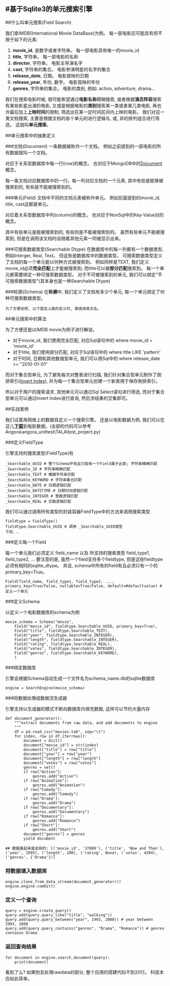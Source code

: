 #基于Sqlite3的单元搜索引擎
------

##什么叫单元搜索(Field Search)

我们拿IMDB(International Movie DataBase)为例。 每一部电影应可能具有但不限于如下的元素:

1. **movie_id**, 是数字或者字符串。 每一部电影具有唯一的movie_id
2. **title**, 字符串。 每一部电影的名称
3. **director**, 字符串。 电影主导演名字 
4. **cast**, 字符串的集合。 电影参演明星的名字的集合
5. **release_date**, 日期。 电影首映的日期
6. **release_year**, 年份, 数字。 电影首映的年份
7. **genres**, 字符串的集合。 电影的类别, 例如: action, adventure, drama...

我们在搜索电影时候, 很可能希望通过**电影名称**模糊搜索, 或者根据**演员阵容**搜索有某些影星出演的电影, 又或是根据电影的**类别**搜索某一类或者某几类电影, 再也许最后加上**上映时间**的限制, 筛选出在某一定时间区间内上映的电影。 我们对这一类文档搜索, 主要是根据文档的各个单元的进行逻辑与, 或, 非的排列组合进行筛选。 这就叫**单元搜索**。

##单元搜索中的抽象定义

###文档(Document)
一条数据被称作一个文档。 例如之前提到的一部电影的所有数据就叫一个文档。

对应于关系型数据库中每一行(row)的概念。 也对应于MongoDB中的[Document](http://www.w3cschool.cc/mongodb/mongodb-databases-documents-collections.html "MongoDB Document")概念。

每一条文档对应数据库中的一行。每一列对应文档的一个元素, 其中有些是能够被搜索到的, 有些是不能被搜索到的。

###单元(Field)
文档中不同的文档元素被称作单元。 例如前面提到的movie_id, title, cast这都是单元。

对应着关系型数据库中列(column)的概念。 也对应于NonSql中的Key-Value对的概念。

其中有些单元是能被搜索到的, 有些则是不能被搜索到的。 虽然有些单元不能被搜索到, 但是在调用该文档时会随着其他元素一同被显示出来。

###可搜索数据类型(Searchable Dtype)
在数据库中的每一列都有一个数据类型, 例如Interger, Real, Text。 但这些是数据库中的数据类型。 可搜索数据类型定义了文档的每一个单元能以何种方式被搜索到。 例如同样是TEXT, 我们定义movie_id必须**完全匹配**上才能被搜索到; 而title可以被**部分匹配**搜索到。 每一个单元都需要绑定一种可搜索数据类型。 对于不可被搜索到的单元, 我们可以绑定"不可搜索数据类型"(其本身也是一种Searchable Dtype)

###轮廓(Schema)
在**轮廓**中, 我们定义了文档有多少个单元, 每一个单元绑定了何种可搜索数据类型。

    为了方便说明, 以下提及上面的定义时, 都使用英文名。

##单元搜索中的算法

为了方便还是以IMDB movie为例子进行解说。 

- 对于movie\_id, 我们使用完全匹配, 对应Sql语句中的 where movie_id = 'movie\_id'
- 对于title, 我们使用部分匹配, 对应于Sql语句中的 where title LIKE 'pattern'
- 对于时间, 日期和其他数值型单元, 我们可以用Sql中的 where release_date >= "2010-01-01"

而对于集合型单元, 为了避免每次对整表进行扫描, 我们针对集合型单元制作了倒排索引([Invert Index](http://en.wikipedia.org/wiki/Inverted_index "Invert Index")), 并为每一个集合型单元创建一个新表用于保存倒排索引。

所以对于用户的搜索请求, 其他单元可以通过Sql Select语句进行筛选, 而对于集合型单元可以通过Invert Index进行查询, 然后求结果的交集即可。

##实战案例

我们试着用网络上的数据自定义一个搜索引擎。 还是以电影数据为例, 我们可以在这儿[**下载**](http://had.co.nz/data/movies/)到电影数据。(全部的代码可以参考 Angora\angora\_unittest\TALA\test\_project.py)

###定义FieldType

引擎支持的搜索类型(FieldType)有

	_Searchable_UUID # 整个Schema中有且只能有一个Field属于此类; 字符串精确匹配
	_Searchable_ID # 字符串精确匹配
	_Searchable_TEXT # 模糊字符串匹配
	_Searchable_KEYWORD # 字符串集合匹配
	_Searchable_DATE # 日期逻辑匹配
	_Searchable_DATETIME # 日期时间逻辑匹配
	_Searchable_INTEGER # 整数逻辑匹配
	_Searchable_REAL # 实数逻辑匹配

我们可以通过调用所有类型的封装容器FieldType中的方法来调用搜索类型

	fieldtype = FieldType()
	fieldtype.Searchable_UUID # 调用 _Searchable_UUID类型
	下同...

###定义每一个Field

每一个单元我们必须定义 field\_name 以及 所支持的搜索类型 field\_type1, field\_type2, ... 要注意的是, 虽然一个field支持多个fieldtype, 但是这些fieldtype必须有相同的sqlite\_dtype。 并且, schema中所有的field有且必须只有一个的primary\_key=True。

	Field(field_name, field_type1, field_type2, ..., primary_key=True/False, nullable=True/False, default=#defaultvalue) # 定义一个单元

###定义Schema

以定义一个电影数据库的schema为例

	movie_schema = Schema("movie",
	    Field("movie_id", fieldtype.Searchable_UUID, primary_key=True),
	    Field("title", fieldtype.Searchable_TEXT),
	    Field("year", fieldtype.Searchable_INTEGER),
	    Field("length", fieldtype.Searchable_INTEGER),
	    Field("rating", fieldtype.Searchable_REAL),
	    Field("votes", fieldtype.Searchable_INTEGER),
	    Field("genres", fieldtype.Searchable_KEYWORD),
	    )

###绑定数据库
	
引擎会根据Schema自动生成一个文件名为schema_name.db的sqlite数据库 

	engine = SearchEngine(movie_schema)

###将数据处理成数据流生成器

引擎支持以生成器的模式不断向数据库内填充数据, 这样可以节约大量内存

	def document_generator():
	    """extract documents from raw data, and add documents to engine
	    """
	    df = pd.read_csv("movies.tab", sep="\t")
	    for index, row in df.iterrows():
	        document = dict()
	        document["movie_id"] = str(index)
	        document["title"] = row["title"]
	        document["year"] = row["year"]
	        document["length"] = row["length"]
	        document["votes"] = row["votes"]
	        genres = set()
	        if row["Action"]:
	            genres.add("Action")
	        if row["Animation"]:
	            genres.add("Animation")
	        if row["Comedy"]:
	            genres.add("Comedy")
	        if row["Drama"]:
	            genres.add("Drama")
	        if row["Documentary"]:
	            genres.add("Documentary")
	        if row["Romance"]:
	            genres.add("Romance")
	        if row["Short"]:
	            genres.add("Short")
	        document["genres"] = genres
	        yield document
	
	## 数据看起来是这样的: [('movie_id', '37089'), ('title', 'Now and Then'), ('year', 1995), ('length', 100), ('rating', None), ('votes', 4394), ('genres', {'Drama'})]

### 将数据填入数据库

	engine.clone_from_data_stream(document_generator())
	engine.engine.commit()

### 定义一个查询
	
	query = engine.create_query()
	query.add(query.query_like("title", "walking"))
	query.add(query.query_between("year", 1993, 2000)) # year between 1993, 2000
	query.add(query.query_contains("genres", "Drama", "Romance")) # genres contains Drama

### 返回查询结果

	for document in engine.search_document(query):
	    print(document)

看到了么? 如果刨去处理rawdata的部分, 整个应用的搭建代码不到20行。 科技本应如此简单。